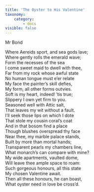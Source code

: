 ```yaml
---
title: 'The Oyster to His Valentine'
taxonomy:
    category:
        - docs
visible: false
---
```


<div class="author">Mr Bond</div>

Where Aereids sport, and sea gods lave;  
Where gently rolls the emerald wave;  
Form the recesses of the sea  
I come sweet maid to dwell with thee,  
Far from my rock whose awful state  
No human tongue must e’er relate  
My face the painter’s skill defies,  
My form, all other forms outvies.  
Soft is my heart, indeed! ’tis true;  
Slippery I own yet firm to you.  
Seasoned well with Attic salt,  
That leaves my wit without a fault.  
I’ll seek those lips on which I dote  
That stole my cousin coral’s coat  
And in that bosom find a place  
Though blushes overspread thy face  
 Near thee, my marble palace stands,  
Built by more than mortal hands;  
Transparent pearls my chambers line,  
What monarch’s can compare with mine?  
My wide apartments, vaulted dome,  
Will leave thee ample space to roam:  
Such gorgeous honours, all this state  
My chosen Valentine await.  
Then all these honours, he can boast,  
What oyster need in love be cross’d.